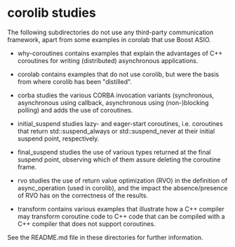 # corolib studies

The following subdirectories do not use any third-party communication framework, apart from some examples in corolab that use Boost ASIO.

* why-coroutines contains examples that explain the advantages of C++ coroutines for writing (distributed) asynchronous applications.

* corolab contains examples that do not use corolib, but were the basis from where corolib has been "distilled".

* corba studies the various CORBA invocation variants (synchronous, asynchronous using callback, 
asynchronous using (non-)blocking polling) and adds the use of coroutines.

* initial_suspend studies lazy- and eager-start coroutines, i.e. coroutines that return std::suspend_always 
or std::suspend_never at their initial suspend point, respectively.

* final_suspend studies the use of various types returned at the final suspend point,
observing which of them assure deleting the coroutine frame.

* rvo studies the use of return value optimization (RVO) in the definition of async_operation (used in corolib),
and the impact the absence/presence of RVO has on the correctness of the results.

* transform contains various examples that illustrate how a C++ compiler may transform coroutine code 
to C++ code that can be compiled with a C++ compiler that does not support coroutines.

See the README.md file in these directories for further information.
